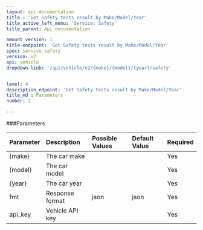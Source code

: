 ```yaml
---
layout: api-documentation
title : 'Get Safety tests result by Make/Model/Year'
title_active_left_menu: 'Service: Safety'
title_parent: Api documentation

amount_version: 1
title-endpoint: 'Get Safety tests result by Make/Model/Year'
spec: service_safety
version: v2
api: vehicle
dropdown-link: '/api/vehicle/v2/{make}/{model}/{year}/safety'


level: 4
description_edpoint: 'Get Safety tests result by Make/Model/Year'
title_md : Parameters
number: 2

---
```


###Parameters

| Parameter  | Description           | Possible Values   | Default Value | Required |
|:-----------|:----------------------|:----------------- |:------------- |:-------- |
| {make}     | The car make          |                   |               | Yes      |
| {model}    | The car model         |                   |               | Yes      |
| {year}     | The car year          |                   |               | Yes      |
| fmt        | Response format       | json              | json          | Yes      |
| api_key    | Vehicle API key       |                   |               | Yes      |
